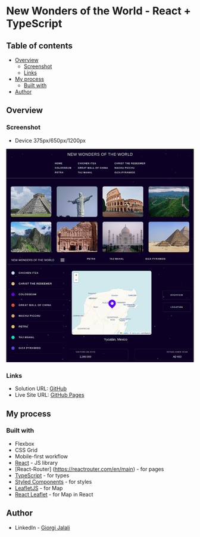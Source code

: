 # New Wonders of the World - React + TypeScript

## Table of contents

- [Overview](#overview)
  - [Screenshot](#screenshot)
  - [Links](#links)
- [My process](#my-process)
  - [Built with](#built-with)
- [Author](#author)

## Overview

### Screenshot

- Device 375px/650px/1200px

![New Wonders of the World](./new-wonders-of-the-world.jpeg)

### Links

- Solution URL: [GitHub](https://github.com/Giorgi-Jalali/new-wonders-of-the-world/tree/master)
- Live Site URL: [GitHub Pages](http://giorgi-jalali.github.io/new-wonders-of-the-world)

## My process

### Built with

- Flexbox
- CSS Grid
- Mobile-first workflow
- [React](https://reactjs.org/) - JS library
- [React-Router] (https://reactrouter.com/en/main) - for pages
- [TypeScript](https://www.typescriptlang.org/) - for types
- [Styled Components](https://styled-components.com/) - for styles
- [LeafletJS](https://leafletjs.com/) - for Map
- [React Leaflet](https://react-leaflet.js.org/) - for Map in React

## Author

- LinkedIn - [Giorgi Jalali](https://www.linkedin.com/in/giorgi-jalali-0336b8225/)

